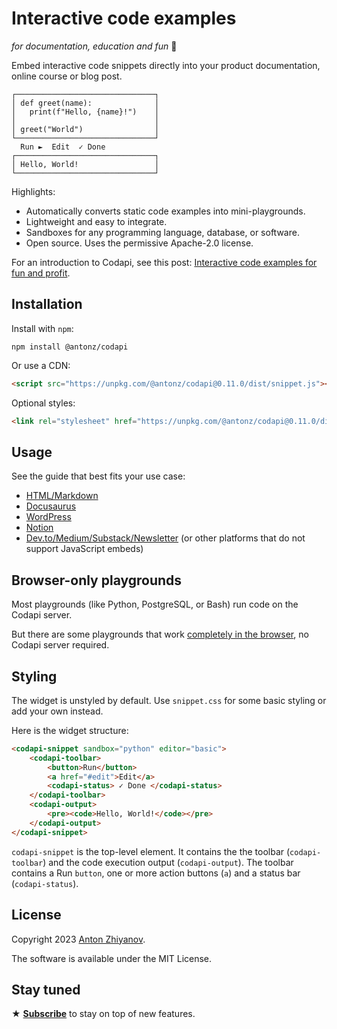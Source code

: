 # Interactive code examples

_for documentation, education and fun_ 🎉

Embed interactive code snippets directly into your product documentation, online course or blog post.

```
┌───────────────────────────────┐
│ def greet(name):              │
│   print(f"Hello, {name}!")    │
│                               │
│ greet("World")                │
└───────────────────────────────┘
  Run ►  Edit  ✓ Done
┌───────────────────────────────┐
│ Hello, World!                 │
└───────────────────────────────┘
```

Highlights:

-   Automatically converts static code examples into mini-playgrounds.
-   Lightweight and easy to integrate.
-   Sandboxes for any programming language, database, or software.
-   Open source. Uses the permissive Apache-2.0 license.

For an introduction to Codapi, see this post: [Interactive code examples for fun and profit](https://antonz.org/code-examples/).

## Installation

Install with `npm`:

```
npm install @antonz/codapi
```

Or use a CDN:

```html
<script src="https://unpkg.com/@antonz/codapi@0.11.0/dist/snippet.js"></script>
```

Optional styles:

```html
<link rel="stylesheet" href="https://unpkg.com/@antonz/codapi@0.11.0/dist/snippet.css"/>
```

## Usage

See the guide that best fits your use case:

-   [HTML/Markdown](docs/html.md)
-   [Docusaurus](docs/docusaurus.md)
-   [WordPress](docs/wordpress.md)
-   [Notion](docs/notion.md)
-   [Dev.to/Medium/Substack/Newsletter](docs/code-links.md) (or other platforms that do not support JavaScript embeds)

## Browser-only playgrounds

Most playgrounds (like Python, PostgreSQL, or Bash) run code on the Codapi server.

But there are some playgrounds that work [completely in the browser](docs/browser-only.md), no Codapi server required.

## Styling

The widget is unstyled by default. Use `snippet.css` for some basic styling or add your own instead.

Here is the widget structure:

```html
<codapi-snippet sandbox="python" editor="basic">
    <codapi-toolbar>
        <button>Run</button>
        <a href="#edit">Edit</a>
        <codapi-status> ✓ Done </codapi-status>
    </codapi-toolbar>
    <codapi-output>
        <pre><code>Hello, World!</code></pre>
    </codapi-output>
</codapi-snippet>
```

`codapi-snippet` is the top-level element. It contains the the toolbar (`codapi-toolbar`) and the code execution output (`codapi-output`). The toolbar contains a Run `button`, one or more action buttons (`a`) and a status bar (`codapi-status`).

## License

Copyright 2023 [Anton Zhiyanov](https://antonz.org/).

The software is available under the MIT License.

## Stay tuned

★ [**Subscribe**](https://antonz.org/subscribe/) to stay on top of new features.
